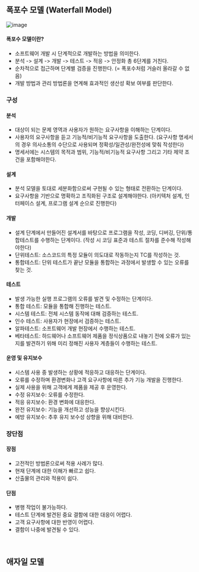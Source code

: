 ## 폭포수 모델 (Waterfall Model)
![image](https://user-images.githubusercontent.com/79950504/189526449-d75a24d6-fb88-41a8-b03c-3b1d76b9f4ba.png)  

#### 폭포수 모델이란?
- 소프트웨어 개발 시 단계적으로 개발하는 방법을 의미한다.
- 분석 -> 설계 -> 개발 -> 테스트 -> 적응 -> 안정화 총 6단계를 거친다.
- 순차적으로 접근하며 단계별 검증을 진행한다. (= 폭포수처럼 거슬러 올라갈 수 없음)
- 개발 방법과 관리 방법론을 연계해 효과적인 생산성 확보 여부를 판단한다.

### 구성
#### 분석
- 대상이 되는 문제 영역과 사용자가 원하는 요구사항을 이해하는 단계이다.
- 사용자의 요구사항을 듣고 기능적/비기능적 요구사항을 도출한다. (요구사항 명세서의 경우 의사소통의 수단으로 사용되며 정확성/일관성/완전성에 맞춰 작성한다)
- 명세서에는 시스템의 목적과 범위, 기능적/비기능적 요구사항 그리고 기타 제약 조건을 포함해야한다.

#### 설계
- 분석 모델을 토대로 세분화함으로써 구현될 수 있는 형태로 전환하는 단계이다.
- 요구사항을 기반으로 명확하고 조직화된 구조로 설계해야한다. (아키텍처 설계, 인터페이스 설계, 프로그램 설계 순으로 진행한다)

#### 개발
- 설계 단계에서 만들어진 설계서를 바탕으로 프로그램을 작성, 코딩, 디버깅, 단위/통합테스트를 수행하는 단계이다. (작성 시 코딩 표준과 테스트 절차를 준수해 작성해야한다)
- 단위테스트: 소스코드의 특정 모듈이 의도대로 작동하는지 TC를 작성하는 것.
- 통합테스트: 단위 테스트가 끝난 모듈을 통합하는 과정에서 발생할 수 있는 오류를 찾는 것.

#### 테스트
- 발생 가능한 실행 프로그램의 오류를 발견 및 수정하는 단계이다.
- 통합 테스트: 모듈을 통합해 진행하는 테스트. 
- 시스템 테스트: 전체 시스템 동작에 대해 검증하는 테스트.
- 인수 테스트: 사용자가 현장에서 검증하는 테스트.
- 알파테스트: 소프트웨어 개발 현장에서 수행하는 테스트.
- 베타테스트: 하드웨어나 소프트웨어 제품을 정식상품으로 내놓기 전에 오류가 있는지를 발견하기 위해 미리 정해진 사용자 계층들이 수행하는 테스트.

#### 운영 및 유지보수
- 시스템 사용 중 발생하는 상황에 적응하고 대응하는 단계이다.
- 오류를 수정하며 환경변화나 고객 요구사항에 따른 추가 기능 개발을 진행한다.
- 실제 사용을 위해 고객에게 제품을 제공 후 운영한다.
- 수정 유지보수: 오류를 수정한다.
- 적응 유지보수: 환경 변화에 대응한다.
- 완전 유지보수: 기능을 개선하고 성능을 향상시킨다.
- 예방 유지보수: 추후 유지 보수성 상향을 위해 대비한다.

### 장단점
#### 장점
- 고전적인 방법론으로써 적용 사례가 많다.
- 현재 단계에 대한 이해가 빠르고 쉽다.
- 산출물의 관리와 적용이 쉽다.

#### 단점
- 병행 작업이 불가능하다.
- 테스트 단계에 발견된 중요 결함에 대한 대응이 어렵다.
- 고객 요구사항에 대한 반영이 어렵다.
- 결함이 나중에 발견될 수 있다.


<br>

## 애자일 모델
